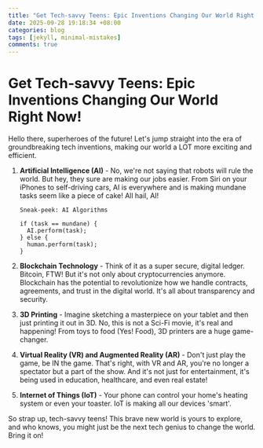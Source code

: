```yaml
---
title: "Get Tech-savvy Teens: Epic Inventions Changing Our World Right Now!"
date: 2025-09-28 19:18:34 +08:00
categories: blog
tags: [jekyll, minimal-mistakes]
comments: true
---
```


# Get Tech-savvy Teens: Epic Inventions Changing Our World Right Now!

Hello there, superheroes of the future! Let's jump straight into the era of groundbreaking tech inventions, making our world a LOT more exciting and efficient.

1. **Artificial Intelligence (AI)** - No, we're not saying that robots will rule the world. But hey, they sure are making our jobs easier. From Siri on your iPhones to self-driving cars, AI is everywhere and is making mundane tasks seem like a piece of cake! All hail, AI! 

    ```
    Sneak-peek: AI Algorithms
    
    if (task == mundane) {
      AI.perform(task);
    } else {
      human.perform(task);
    }
    ```

2. **Blockchain Technology** - Think of it as a super secure, digital ledger. Bitcoin, FTW! But it's not only about cryptocurrencies anymore. Blockchain has the potential to revolutionize how we handle contracts, agreements, and trust in the digital world. It's all about transparency and security.

3. **3D Printing** - Imagine sketching a masterpiece on your tablet and then just printing it out in 3D. No, this is not a Sci-Fi movie, it's real and happening! From toys to food (Yes! Food), 3D printers are a huge game-changer.

4. **Virtual Reality (VR) and Augmented Reality (AR)** - Don't just play the game, be IN the game. That's right, with VR and AR, you're no longer a spectator but a part of the show. And it's not just for entertainment, it's being used in education, healthcare, and even real estate!

5. **Internet of Things (IoT)** - Your phone can control your home's heating system or even your toaster. IoT is making all our devices 'smart'.

So strap up, tech-savvy teens! This brave new world is yours to explore, and who knows, you might just be the next tech genius to change the world. Bring it on!